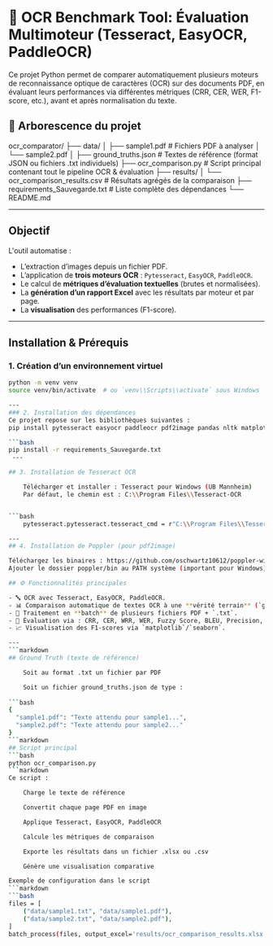 
# 🔎 OCR Benchmark Tool: Évaluation Multimoteur (Tesseract, EasyOCR, PaddleOCR)

Ce projet Python permet de comparer automatiquement plusieurs moteurs de reconnaissance optique de caractères (OCR) sur des documents PDF, en évaluant leurs performances via différentes métriques (CRR, CER, WER, F1-score, etc.), avant et après normalisation du texte.

## 📂 Arborescence du projet

ocr_comparator/
├── data/
│ ├── sample1.pdf # Fichiers PDF à analyser
│ └── sample2.pdf
│
├── ground_truths.json # Textes de référence (format JSON ou fichiers .txt individuels)
├── ocr_comparison.py # Script principal contenant tout le pipeline OCR & évaluation
├── results/
│ └── ocr_comparison_results.csv # Résultats agrégés de la comparaison
├── requirements_Sauvegarde.txt # Liste complète des dépendances
└── README.md


  
--- 
## Objectif

L'outil automatise :

- L’extraction d’images depuis un fichier PDF.
- L’application de **trois moteurs OCR** : `Pytesseract`, `EasyOCR`, `PaddleOCR`.
- Le calcul de **métriques d’évaluation textuelles** (brutes et normalisées).
- La **génération d’un rapport Excel** avec les résultats par moteur et par page.
- La **visualisation** des performances (F1-score).
  
---
## Installation & Prérequis

### 1. Création d’un environnement virtuel

```bash
python -m venv venv
source venv/bin/activate  # ou `venv\\Scripts\\activate` sous Windows

--- 
### 2. Installation des dépendances
Ce projet repose sur les bibliothèques suivantes :
pip install pytesseract easyocr paddleocr pdf2image pandas nltk matplotlib seaborn fuzzywuzzy python-Levenshtein openpyxl editdistance numpy opencv-python

```bash
pip install -r requirements_Sauvegarde.txt
 ---

## 3. Installation de Tesseract OCR

    Télécharger et installer : Tesseract pour Windows (UB Mannheim)
    Par défaut, le chemin est : C:\\Program Files\\Tesseract-OCR


```bash
    pytesseract.pytesseract.tesseract_cmd = r"C:\\Program Files\\Tesseract-OCR\\tesseract.exe"

--- 
## 4. Installation de Poppler (pour pdf2image)

Téléchargez les binaires : https://github.com/oschwartz10612/poppler-windows/releases/
Ajouter le dossier poppler/bin au PATH système (important pour Windows)

## ⚙️ Fonctionnalités principales

- 🔤 OCR avec Tesseract, EasyOCR, PaddleOCR.
- 📊 Comparaison automatique de textes OCR à une **vérité terrain** (`ground truth`).
- 📁 Traitement en **batch** de plusieurs fichiers PDF + `.txt`.
- 🧪 Évaluation via : CRR, CER, WRR, WER, Fuzzy Score, BLEU, Precision, Recall, F1-score.
- 📈 Visualisation des F1-scores via `matplotlib`/`seaborn`.

---
```markdown
## Ground Truth (texte de référence)

    Soit au format .txt un fichier par PDF

    Soit un fichier ground_truths.json de type :
    
```bash
{
  "sample1.pdf": "Texte attendu pour sample1...",
  "sample2.pdf": "Texte attendu pour sample2..."
}
```markdown
## Script principal
```bash
python ocr_comparison.py
```markdown
Ce script :

    Charge le texte de référence

    Convertit chaque page PDF en image

    Applique Tesseract, EasyOCR, PaddleOCR

    Calcule les métriques de comparaison

    Exporte les résultats dans un fichier .xlsx ou .csv

    Génère une visualisation comparative

Exemple de configuration dans le script
```markdown
```bash
files = [
    ("data/sample1.txt", "data/sample1.pdf"),
    ("data/sample2.txt", "data/sample2.pdf"),
]
batch_process(files, output_excel='results/ocr_comparison_results.xlsx')

